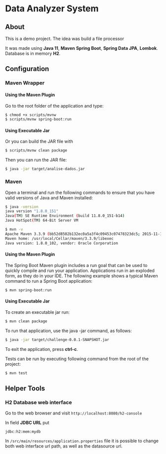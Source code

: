 # Data Analyzer System

## About

This is a demo project. The idea was build a file processor

It was made using **Java 11**, **Maven** **Spring Boot**, **Spring Data JPA**, **Lombok**. Database is in memory **H2**.

## Configuration

### Maven Wrapper

#### Using the Maven Plugin

Go to the root folder of the application and type:
```bash
$ chmod +x scripts/mvnw
$ scripts/mvnw spring-boot:run
```

#### Using Executable Jar

Or you can build the JAR file with 
```bash
$ scripts/mvnw clean package
``` 

Then you can run the JAR file:
```bash
$ java -jar target/analise-dados.jar
```

### Maven

Open a terminal and run the following commands to ensure that you have valid versions of Java and Maven installed:

```bash
$ java -version
java version "1.8.0_151"
Java(TM) SE Runtime Environment (build 11.8.0_151-b14)
Java HotSpot(TM) 64-Bit Server VM
```

```bash
$ mvn -v
Apache Maven 3.3.9 (bb52d8502b132ec0a5a3f4c09453c07478323dc5; 2015-11-10T16:41:47+00:00)
Maven home: /usr/local/Cellar/maven/3.3.9/libexec
Java version: 1.8.0_102, vendor: Oracle Corporation
```

#### Using the Maven Plugin

The Spring Boot Maven plugin includes a run goal that can be used to quickly compile and run your application. 
Applications run in an exploded form, as they do in your IDE. 
The following example shows a typical Maven command to run a Spring Boot application:
 
```bash
$ mvn spring-boot:run
``` 

#### Using Executable Jar

To create an executable jar run:

```bash
$ mvn clean package
``` 

To run that application, use the java -jar command, as follows:

```bash
$ java -jar target/challenge-0.0.1-SNAPSHOT.jar
```

To exit the application, press **ctrl-c**.

Tests can be run by executing following command from the root of the project:

```bash
$ mvn test
```

## Helper Tools

### H2 Database web interface

Go to the web browser and visit `http://localhost:8080/h2-console`

In field **JDBC URL** put 
```
jdbc:h2:mem:mydb
```

In `/src/main/resources/application.properties` file it is possible to change both
web interface url path, as well as the datasource url.
